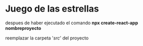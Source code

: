 # Juego de las estrellas

 despues de haber ejecutado el comando **npx create-react-app nombreproyecto**

reemplazar la carpeta '*src*' del proyecto



